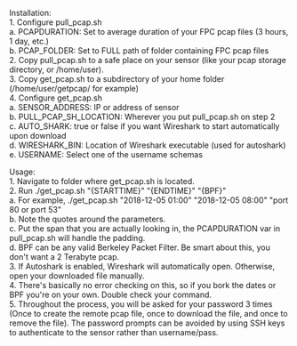 Installation:   
	1. Configure pull_pcap.sh  
		a. PCAPDURATION: Set to average duration of your FPC pcap files (3 hours, 1 day, etc.)  
		b. PCAP_FOLDER: Set to FULL path of folder containing FPC pcap files  
	2. Copy pull_pcap.sh to a safe place on your sensor (like your pcap storage directory, or /home/user).    
	3. Copy get_pcap.sh to a subdirectory of your home folder (/home/user/getpcap/ for example)  
	4. Configure get_pcap.sh   
		a. SENSOR_ADDRESS: IP or address of sensor  
		b. PULL_PCAP_SH_LOCATION: Wherever you put pull_pcap.sh on step 2  
		c. AUTO_SHARK: true or false if you want Wireshark to start automatically upon download  
		d. WIRESHARK_BIN: Location of Wireshark executable (used for autoshark)  
		e. USERNAME: Select one of the username schemas  
  
  
Usage:  
	1. Navigate to folder where get_pcap.sh is located.  
	2. Run ./get_pcap.sh "{STARTTIME}" "{ENDTIME}" "{BPF}"  
		a. For example, ./get_pcap.sh "2018-12-05 01:00" "2018-12-05 08:00" "port 80 or port 53"  
		b. Note the quotes around the parameters.  
		c. Put the span that you are actually looking in, the PCAPDURATION var in pull_pcap.sh will handle the padding.  
		d. BPF can be any valid Berkeley Packet Filter.  Be smart about this, you don't want a 2 Terabyte pcap.  
	3. If Autoshark is enabled, Wireshark will automatically open.  Otherwise, open your downloaded file manually.  
	4. There's basically no error checking on this, so if you bork the dates or BPF you're on your own.  Double check your command.  
	5. Throughout the process, you will be asked for your password 3 times (Once to create the remote pcap file, once to download the file, and once to remove the file).  The password prompts can be avoided by using SSH keys to authenticate to the sensor rather than username/pass.  
  